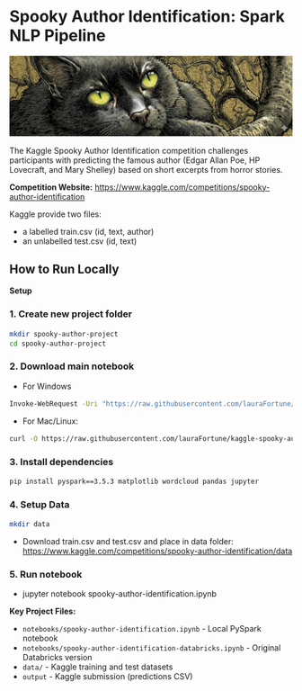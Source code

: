 
# Spooky Author Identification: Spark NLP Pipeline
![Banner](images/banner.png)

The Kaggle Spooky Author Identification competition challenges participants with predicting the famous author (Edgar Allan Poe, HP Lovecraft, and Mary Shelley) based on short excerpts from horror stories. <br> 

**Competition Website:** https://www.kaggle.com/competitions/spooky-author-identification <br>

Kaggle provide two files:
- a labelled train.csv (id, text, author)
- an unlabelled test.csv (id, text)

## How to Run Locally
**Setup**
### 1. Create new project folder
```bash
mkdir spooky-author-project
cd spooky-author-project
```
### 2. Download main notebook
- For Windows
```bash
Invoke-WebRequest -Uri "https://raw.githubusercontent.com/lauraFortune/kaggle-spooky-author/main/notebooks/spooky-author-identification.ipynb" -OutFile "spooky-author-identification.ipynb"
```
- For Mac/Linux:
```bash
curl -O https://raw.githubusercontent.com/lauraFortune/kaggle-spooky-author/main/notebooks/spooky-author-identification.ipynb
```
### 3. Install dependencies
```bash
pip install pyspark==3.5.3 matplotlib wordcloud pandas jupyter
```

### 4. Setup Data
```bash
mkdir data
```
- Download train.csv and test.csv and place in data folder: <br>
https://www.kaggle.com/competitions/spooky-author-identification/data 

### 5. Run notebook
- jupyter notebook spooky-author-identification.ipynb <br>

**Key Project Files:**
- `notebooks/spooky-author-identification.ipynb` - Local PySpark notebook
- `notebooks/spooky-author-identification-databricks.ipynb` - Original Databricks version
- `data/` - Kaggle training and test datasets
- `output` - Kaggle submission (predictions CSV)

